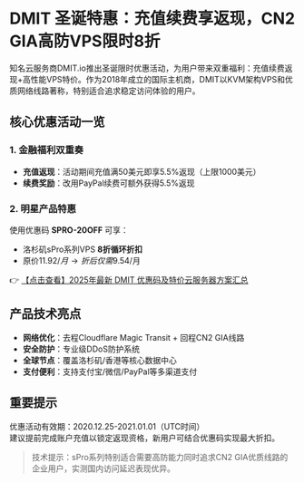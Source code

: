 # DMIT 圣诞特惠：充值续费享返现，CN2 GIA高防VPS限时8折

知名云服务商DMIT.io推出圣诞限时优惠活动，为用户带来双重福利：充值续费返现+高性能VPS特价。作为2018年成立的国际主机商，DMIT以KVM架构VPS和优质网络线路著称，特别适合追求稳定访问体验的用户。

## 核心优惠活动一览

### 1. 金融福利双重奏
- **充值返现**：活动期间充值满50美元即享5.5%返现（上限1000美元）
- **续费奖励**：改用PayPal续费可额外获得5.5%返现

### 2. 明星产品特惠
使用优惠码 **SPRO-20OFF** 可享：
- 洛杉矶sPro系列VPS **8折循环折扣**
- 原价$11.92/月 → 折后仅需$9.54/月

👉 [【点击查看】2025年最新 DMIT 优惠码及特价云服务器方案汇总](https://bit.ly/dmit_coupon)

## 产品技术亮点
- **网络优化**：去程Cloudflare Magic Transit + 回程CN2 GIA线路
- **安全防护**：专业级DDoS防护系统
- **全球节点**：覆盖洛杉矶/香港等核心数据中心
- **支付便利**：支持支付宝/微信/PayPal等多渠道支付

## 重要提示
优惠活动有效期：2020.12.25-2021.01.01（UTC时间）  
建议提前完成账户充值以锁定返现资格，新用户可结合优惠码实现最大折扣。

> 技术提示：sPro系列特别适合需要高防能力同时追求CN2 GIA优质线路的企业用户，实测国内访问延迟表现优异。